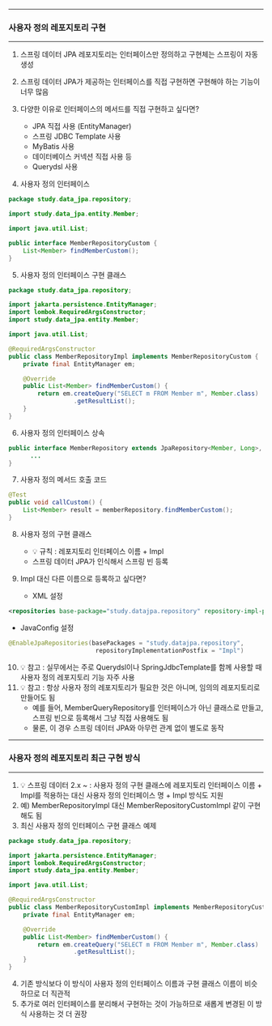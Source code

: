 -----
### 사용자 정의 레포지토리 구현
-----
1. 스프링 데이터 JPA 레포지토리는 인터페이스만 정의하고 구현체는 스프링이 자동 생성
2. 스프링 데이터 JPA가 제공하는 인터페이스를 직접 구현하면 구현해야 하는 기능이 너무 많음
3. 다양한 이유로 인터페이스의 메서드를 직접 구현하고 싶다면?
   - JPA 직접 사용 (EntityManager)
   - 스프링 JDBC Template 사용
   - MyBatis 사용
   - 데이터베이스 커넥션 직접 사용 등
   - Querydsl 사용

4. 사용자 정의 인터페이스
```java
package study.data_jpa.repository;

import study.data_jpa.entity.Member;

import java.util.List;

public interface MemberRepositoryCustom {
    List<Member> findMemberCustom();
}
```

5. 사용자 정의 인터페이스 구현 클래스
```java
package study.data_jpa.repository;

import jakarta.persistence.EntityManager;
import lombok.RequiredArgsConstructor;
import study.data_jpa.entity.Member;

import java.util.List;

@RequiredArgsConstructor
public class MemberRepositoryImpl implements MemberRepositoryCustom {
    private final EntityManager em;

    @Override
    public List<Member> findMemberCustom() {
        return em.createQuery("SELECT m FROM Member m", Member.class)
                  .getResultList();
    }
}
```

6. 사용자 정의 인터페이스 상속
```java
public interface MemberRepository extends JpaRepository<Member, Long>, MemberRepositoryCustom {
      ...
}
```

7. 사용자 정의 메서드 호출 코드
```java
@Test
public void callCustom() {
    List<Member> result = memberRepository.findMemberCustom();
}
```

8. 사용자 정의 구현 클래스
   - 💡 규칙 : 레포지토리 인터페이스 이름 + Impl
   - 스프링 데이터 JPA가 인식해서 스프링 빈 등록

9. Impl 대신 다른 이름으로 등록하고 싶다면?
   - XML 설정
```xml
<repositories base-package="study.datajpa.repository" repository-impl-postfix="Impl" />
```

   - JavaConfig 설정
```java
@EnableJpaRepositories(basePackages = "study.datajpa.repository",
                        repositoryImplementationPostfix = "Impl")
```

10. 💡 참고 : 실무에서는 주로 Querydsl이나 SpringJdbcTemplate를 함께 사용할 때 사용자 정의 레포지토리 기능 자주 사용
11. 💡 참고 : 항상 사용자 정의 레포지토리가 필요한 것은 아니며, 임의의 레포지토리로 만들어도 됨
    - 예를 들어, MemberQueryRepository를 인터페이스가 아닌 클래스로 만들고, 스프링 빈으로 등록해서 그냥 직접 사용해도 됨
    - 물론, 이 경우 스프링 데이터 JPA와 아무런 관계 없이 별도로 동작

-----
### 사용자 정의 레포지토리 최근 구현 방식
-----
1. 💡 스프링 데이터 2.x ~ : 사용자 정의 구현 클래스에 레포지토리 인터페이스 이름 + Impl를 적용하는 대신 사용자 정의 인터페이스 명 + Impl 방식도 지원
2. 예) MemberRepositoryImpl 대신 MemberRepositoryCustomImpl 같이 구현해도 됨
3. 최신 사용자 정의 인터페이스 구현 클래스 예제
```java
package study.data_jpa.repository;

import jakarta.persistence.EntityManager;
import lombok.RequiredArgsConstructor;
import study.data_jpa.entity.Member;

import java.util.List;

@RequiredArgsConstructor
public class MemberRepositoryCustomImpl implements MemberRepositoryCustom {
    private final EntityManager em;

    @Override
    public List<Member> findMemberCustom() {
        return em.createQuery("SELECT m FROM Member m", Member.class)
                  .getResultList();
    }
}
```

4. 기존 방식보다 이 방식이 사용자 정의 인터페이스 이름과 구현 클래스 이름이 비슷하므로 더 직관적
5. 추가로 여러 인터페이스를 분리해서 구현하는 것이 가능하므로 새롭게 변경된 이 방식 사용하는 것 더 권장
